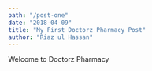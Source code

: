 ```yaml
---
path: "/post-one"
date: "2018-04-09"
title: "My First Doctorz Pharmacy Post"
author: "Riaz ul Hassan"
---
```


Welcome to Doctorz Pharmacy
